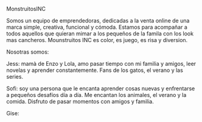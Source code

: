 MonstruitosINC

Somos un equipo de emprendedoras, dedicadas a la venta online de una marca simple, creativa, funcional y cómoda. Estamos para acompañar a todos aquellos que quieran mimar a los pequeños de la famila con los look mas cancheros. Mounstruitos INC es color, es juego, es risa y diversion.

Nosotras somos:

Jess: mamà de Enzo y Lola, amo pasar tiempo con mi familia y amigos, leer novelas y aprender constantemente. Fans de los gatos, el verano y las series.

Sofi: soy una persona que le encanta aprender cosas nuevas y enfrentarse a pequeños desafíos día a día. Me encantan los animales, el verano y la comida. Disfruto de pasar momentos con amigos y familia.

Gise:
